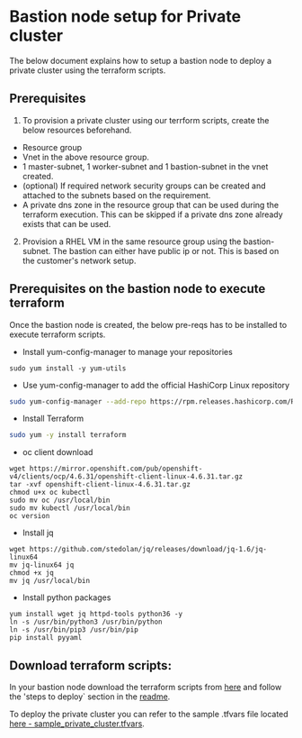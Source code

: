 # Bastion node setup for Private cluster

The below document explains how to setup a bastion node to deploy a private cluster using the terraform scripts. 

## Prerequisites

1) To provision a private cluster using our terrform scripts, create the below resources beforehand. 

* Resource group 
* Vnet in the above resource group. 
* 1 master-subnet, 1 worker-subnet and 1 bastion-subnet in the vnet created. 
* (optional) If required network security groups can be created and attached to the subnets based on the requirement. 
* A private dns zone in the resource group that can be used during the terraform execution. This can be skipped if a private dns zone already exists that can be used. 

2) Provision a RHEL VM in the same resource group using the bastion-subnet. The bastion can either have public ip or not. This is based on the customer's network setup. 

## Prerequisites on the bastion node to execute terraform 

Once the bastion node is created, the below pre-reqs has to be installed to execute terraform scripts. 

* Install yum-config-manager to manage your repositories

```
sudo yum install -y yum-utils
```

* Use yum-config-manager to add the official HashiCorp Linux repository 

```bash
sudo yum-config-manager --add-repo https://rpm.releases.hashicorp.com/RHEL/hashicorp.repo
```

* Install Terraform

```bash
sudo yum -y install terraform
```

* oc client download

```
wget https://mirror.openshift.com/pub/openshift-v4/clients/ocp/4.6.31/openshift-client-linux-4.6.31.tar.gz
tar -xvf openshift-client-linux-4.6.31.tar.gz
chmod u+x oc kubectl
sudo mv oc /usr/local/bin
sudo mv kubectl /usr/local/bin
oc version
```

*  Install jq

```
wget https://github.com/stedolan/jq/releases/download/jq-1.6/jq-linux64
mv jq-linux64 jq
chmod +x jq
mv jq /usr/local/bin
```

*  Install python packages

``` 
yum install wget jq httpd-tools python36 -y
ln -s /usr/bin/python3 /usr/bin/python
ln -s /usr/bin/pip3 /usr/bin/pip
pip install pyyaml
```

## Download terraform scripts: 

In your bastion node download the terraform scripts from [here](https://github.com/IBM/cp4d-deployment) and follow the 'steps to deploy` section in the [readme](README.md). 

To deploy the private cluster you can refer to the sample .tfvars file located [here - sample_private_cluster.tfvars](./azure_infra/sample_private_cluster.tfvars).